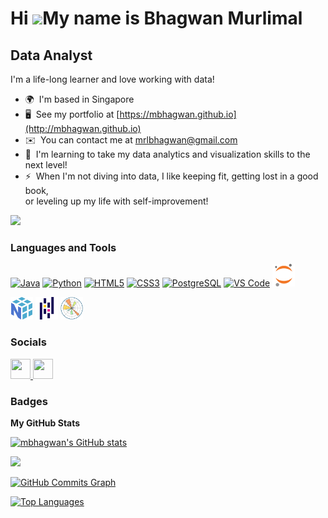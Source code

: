Hi ![](https://user-images.githubusercontent.com/18350557/176309783-0785949b-9127-417c-8b55-ab5a4333674e.gif)My name is Bhagwan Murlimal
========================================================================================================================================

Data Analyst
------------

I'm a life-long learner and love working with data!

* 🌍  I'm based in Singapore
* 🖥️  See my portfolio at [https://mbhagwan.github.io](http://mbhagwan.github.io)
* ✉️  You can contact me at [mrlbhagwan@gmail.com](mailto:mrlbhagwan@gmail.com)
* 🧠  I'm learning to take my data analytics and visualization skills to the next level!
* ⚡  When I'm not diving into data, I like keeping fit, getting lost in a good book,  
      or leveling up my life with self-improvement!

<a href="https://www.github.com/mbhagwan" target="_blank" rel="noreferrer"><img
src="https://img.shields.io/github/followers/mbhagwan?logo=github&style=for-the-badge&color=0891b2&labelColor=1c1917" /></a>

### Languages and Tools


<p align="left">
  <a href="https://www.oracle.com/java/" target="_blank" rel="noreferrer"><img src="https://raw.githubusercontent.com/danielcranney/readme-generator/main/public/icons/skills/java-colored.svg" width="36" height="36" alt="Java" /></a>
  <a href="https://www.python.org/" target="_blank" rel="noreferrer"><img src="https://raw.githubusercontent.com/danielcranney/readme-generator/main/public/icons/skills/python-colored.svg" width="36" height="36" alt="Python" /></a>
  <a href="https://developer.mozilla.org/en-US/docs/Glossary/HTML5" target="_blank" rel="noreferrer"><img src="https://raw.githubusercontent.com/danielcranney/readme-generator/main/public/icons/skills/html5-colored.svg" width="36" height="36" alt="HTML5" /></a>
  <a href="https://www.w3.org/TR/CSS/#css" target="_blank" rel="noreferrer"><img src="https://raw.githubusercontent.com/danielcranney/readme-generator/main/public/icons/skills/css3-colored.svg" width="36" height="36" alt="CSS3" /></a>
  <a href="https://www.postgresql.org/" target="_blank" rel="noreferrer"><img src="https://raw.githubusercontent.com/danielcranney/readme-generator/main/public/icons/skills/postgresql-colored.svg" width="36" height="36" alt="PostgreSQL" /></a>
  <a href="https://code.visualstudio.com/" target="_blank" rel="noreferrer"><img src="https://raw.githubusercontent.com/danielcranney/readme-generator/main/public/icons/skills/visualstudiocode.svg" width="36" height="36" alt="VS Code" /></a>
  <a href="https://jupyter.org/" target="_blank" rel="noreferrer"><img src="https://github.com/devicons/devicon/blob/master/icons/jupyter/jupyter-original.svg" width="36" height="36" alt="jupyter" /></a>
</p>

<p align="left">
  <a href="https://numpy.org/" target="_blank" rel="noreferrer"><img src="https://github.com/devicons/devicon/blob/master/icons/numpy/numpy-original.svg" width="36" height="36" alt="NumPy" /></a>
  <a href="https://pandas.pydata.org/" target="_blank" rel="noreferrer"><img src="https://github.com/devicons/devicon/blob/master/icons/pandas/pandas-original.svg" width="36" height="36" alt="pandas" /></a>
  <a href="https://matplotlib.org/" target="_blank" rel="noreferrer"><img src="https://github.com/devicons/devicon/blob/master/icons/matplotlib/matplotlib-original.svg" width="36" height="36" alt="Matplotlib" /></a>
</p>

### Socials

<p align="left"> <a href="https://www.github.com/mbhagwan" target="_blank" rel="noreferrer"> <picture> <source media="(prefers-color-scheme: dark)" srcset="https://raw.githubusercontent.com/danielcranney/readme-generator/main/public/icons/socials/github-dark.svg" /> <source media="(prefers-color-scheme: light)" srcset="https://raw.githubusercontent.com/danielcranney/readme-generator/main/public/icons/socials/github.svg" /> <img src="https://raw.githubusercontent.com/danielcranney/readme-generator/main/public/icons/socials/github.svg" width="32" height="32" /> </picture> </a> <a href="https://www.linkedin.com/in/mbhagwan" target="_blank" rel="noreferrer"> <picture> <source media="(prefers-color-scheme: dark)" srcset="https://raw.githubusercontent.com/danielcranney/readme-generator/main/public/icons/socials/linkedin-dark.svg" /> <source media="(prefers-color-scheme: light)" srcset="https://raw.githubusercontent.com/danielcranney/readme-generator/main/public/icons/socials/linkedin.svg" /> <img src="https://raw.githubusercontent.com/danielcranney/readme-generator/main/public/icons/socials/linkedin.svg" width="32" height="32" /> </picture> </a></p>

### Badges

<b>My GitHub Stats</b>

<a href="http://www.github.com/mbhagwan"><img src="https://github-readme-stats.vercel.app/api?username=mbhagwan&show_icons=true&hide=&count_private=true&title_color=0891b2&text_color=ffffff&icon_color=0891b2&bg_color=1c1917&hide_border=true&show_icons=true" alt="mbhagwan's GitHub stats" /></a>

<a href="http://www.github.com/mbhagwan"><img src="https://github-readme-streak-stats.herokuapp.com/?user=mbhagwan&stroke=ffffff&background=1c1917&ring=0891b2&fire=0891b2&currStreakNum=ffffff&currStreakLabel=0891b2&sideNums=ffffff&sideLabels=ffffff&dates=ffffff&hide_border=true" /></a>

<a href="http://www.github.com/mbhagwan"><img src="https://github-readme-activity-graph.cyclic.app/graph?username=mbhagwan&bg_color=1c1917&color=ffffff&line=0891b2&point=ffffff&area_color=1c1917&area=true&hide_border=true&custom_title=GitHub%20Commits%20Graph" alt="GitHub Commits Graph" /></a>

<a href="https://github.com/mbhagwan" align="left"><img src="https://github-readme-stats.vercel.app/api/top-langs/?username=mbhagwan&langs_count=10&title_color=0891b2&text_color=ffffff&icon_color=0891b2&bg_color=1c1917&hide_border=true&locale=en&custom_title=Top%20%Languages" alt="Top Languages" /></a>
